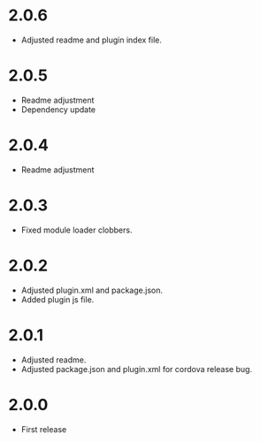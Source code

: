 # 2.0.6
- Adjusted readme and plugin index file.

# 2.0.5
- Readme adjustment
- Dependency update

# 2.0.4
- Readme adjustment

# 2.0.3
- Fixed module loader clobbers.

# 2.0.2
- Adjusted plugin.xml and package.json.
- Added plugin js file.

# 2.0.1
- Adjusted readme.
- Adjusted package.json and plugin.xml for cordova release bug.

# 2.0.0
- First release